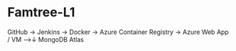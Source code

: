 # Famtree-L1
GitHub → Jenkins → Docker → Azure Container Registry → Azure Web App / VM  -->↓ MongoDB Atlas
